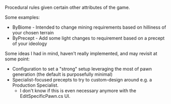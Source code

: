 ﻿Procedural rules given certain other attributes of the game.

Some examples:  
* ByBiome - Intended to change mining requirements based on hilliness of your chosen terrain
* ByPrecept - Add some light changes to requirement based on a precept of your ideology

Some ideas I had in mind, haven't really implemented, and may revisit at some point:  
* Configuration to set a "strong" setup leveraging the most of pawn generation (the default is purposefully minimal)
* Specialist-focused precepts to try to custom-design around e.g. a Production Specialist.
  * I don't know if this is even necessary anymore with the EditSpecificPawn.cs UI.